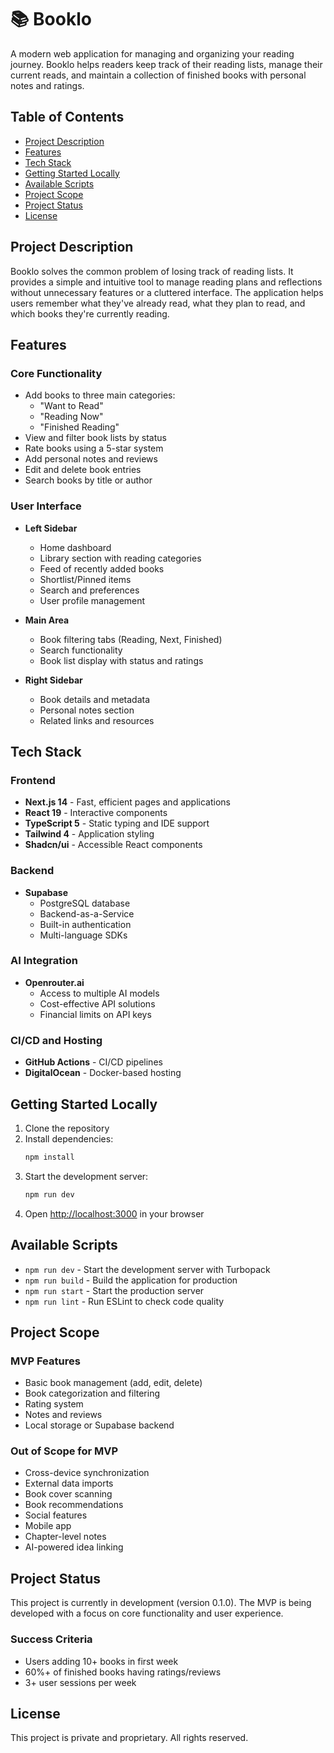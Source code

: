 # 📚 Booklo

A modern web application for managing and organizing your reading journey. Booklo helps readers keep track of their reading lists, manage their current reads, and maintain a collection of finished books with personal notes and ratings.

## Table of Contents
- [Project Description](#project-description)
- [Features](#features)
- [Tech Stack](#tech-stack)
- [Getting Started Locally](#getting-started-locally)
- [Available Scripts](#available-scripts)
- [Project Scope](#project-scope)
- [Project Status](#project-status)
- [License](#license)

## Project Description

Booklo solves the common problem of losing track of reading lists. It provides a simple and intuitive tool to manage reading plans and reflections without unnecessary features or a cluttered interface. The application helps users remember what they've already read, what they plan to read, and which books they're currently reading.

## Features

### Core Functionality
- Add books to three main categories:
  - "Want to Read"
  - "Reading Now"
  - "Finished Reading"
- View and filter book lists by status
- Rate books using a 5-star system
- Add personal notes and reviews
- Edit and delete book entries
- Search books by title or author

### User Interface
- **Left Sidebar**
  - Home dashboard
  - Library section with reading categories
  - Feed of recently added books
  - Shortlist/Pinned items
  - Search and preferences
  - User profile management

- **Main Area**
  - Book filtering tabs (Reading, Next, Finished)
  - Search functionality
  - Book list display with status and ratings

- **Right Sidebar**
  - Book details and metadata
  - Personal notes section
  - Related links and resources

## Tech Stack

### Frontend
- **Next.js 14** - Fast, efficient pages and applications
- **React 19** - Interactive components
- **TypeScript 5** - Static typing and IDE support
- **Tailwind 4** - Application styling
- **Shadcn/ui** - Accessible React components

### Backend
- **Supabase**
  - PostgreSQL database
  - Backend-as-a-Service
  - Built-in authentication
  - Multi-language SDKs

### AI Integration
- **Openrouter.ai**
  - Access to multiple AI models
  - Cost-effective API solutions
  - Financial limits on API keys

### CI/CD and Hosting
- **GitHub Actions** - CI/CD pipelines
- **DigitalOcean** - Docker-based hosting

## Getting Started Locally

1. Clone the repository
2. Install dependencies:
   ```bash
   npm install
   ```
3. Start the development server:
   ```bash
   npm run dev
   ```
4. Open [http://localhost:3000](http://localhost:3000) in your browser

## Available Scripts

- `npm run dev` - Start the development server with Turbopack
- `npm run build` - Build the application for production
- `npm run start` - Start the production server
- `npm run lint` - Run ESLint to check code quality

## Project Scope

### MVP Features
- Basic book management (add, edit, delete)
- Book categorization and filtering
- Rating system
- Notes and reviews
- Local storage or Supabase backend

### Out of Scope for MVP
- Cross-device synchronization
- External data imports
- Book cover scanning
- Book recommendations
- Social features
- Mobile app
- Chapter-level notes
- AI-powered idea linking

## Project Status

This project is currently in development (version 0.1.0). The MVP is being developed with a focus on core functionality and user experience.

### Success Criteria
- Users adding 10+ books in first week
- 60%+ of finished books having ratings/reviews
- 3+ user sessions per week

## License

This project is private and proprietary. All rights reserved.
